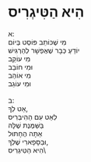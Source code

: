 # הִיא הַטִּיגְרִיס

א:\
מִי שֶׁכּוֹתֵב פּוֹסְט בְּיוֹם\
יוֹדֵעַ כְּבָר שֶׁאֶפְשָׁר לְהַרְגִּישׁ\
מִי עוֹקֵב\
וּמִי חוֹבֵב\
מִי אוֹהֵב\
וּמִי עוֹגֵב\
\
ב:\
אַט לְךָ, \
לְאַט עִם הַהִיבְּרִיס\
בַּשַּׁמֶּנֶת שֶׁלָּהּ \
אַתָּה הֶחָתוּל\
וּבַסָּפָארִי שֶׁלְּךָ, \
הִיא הַטִּיגְרִיס\
